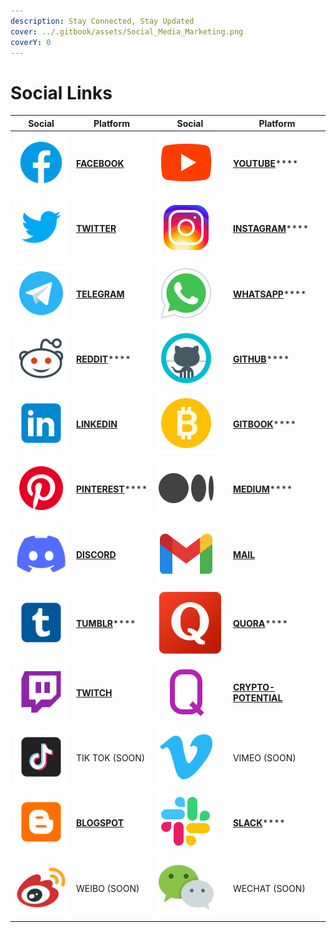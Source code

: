 ```yaml
---
description: Stay Connected, Stay Updated
cover: ../.gitbook/assets/Social_Media_Marketing.png
coverY: 0
---
```


# Social Links

| Social                                                   | Platform                                                          | Social                                           | Platform                                                                        |
| -------------------------------------------------------- | ----------------------------------------------------------------- | ------------------------------------------------ | ------------------------------------------------------------------------------- |
| ![](<../.gitbook/assets/image (22) (1) (1) (1) (1).png>) | ****[**FACEBOOK**](https://www.facebook.com/pankuku/)****         | ![](<../.gitbook/assets/image (8).png>)          | [**YOUTUBE**](https://www.youtube.com/channel/UCWgyzUllqx2XuAPXy\_t6xXw)****    |
| ![](<../.gitbook/assets/image (8) (1).png>)              | ****[**TWITTER**](https://twitter.com/pankukuofficial)****        | ![](<../.gitbook/assets/image (13) (1).png>)     | [**INSTAGRAM**](https://www.instagram.com/pankuku\_official/)****               |
| ![](<../.gitbook/assets/image (7) (1).png>)              | ****[**TELEGRAM**](https://t.me/pankuku)****                      | ![](<../.gitbook/assets/image (10) (1) (1).png>) | [**WHATSAPP**](https://chat.whatsapp.com/Gp4RN6X8NR38iyiSaqxLVi)****            |
| ![](<../.gitbook/assets/image (27) (1).png>)             | [**REDDIT**](https://www.reddit.com/r/pankuku\_official/)****     | ![](<../.gitbook/assets/image (7).png>)          | [**GITHUB**](https://github.com/Prosolsu)****                                   |
| ![](<../.gitbook/assets/image (2) (1).png>)              | ****[**LINKEDIN**](https://www.linkedin.com/company/pankuku)****  | ![](<../.gitbook/assets/image (11).png>)         | [**GITBOOK**](https://pankuku.gitbook.io/)****                                  |
| ![](<../.gitbook/assets/image (18) (1) (1).png>)         | [**PINTEREST**](https://www.pinterest.com/pankuku\_official/)**** | ![](<../.gitbook/assets/image (17) (1).png>)     | [**MEDIUM**](https://medium.com/@pankuku)****                                   |
| ![](<../.gitbook/assets/image (20) (1).png>)             | ****[**DISCORD**](https://discord.gg/ucGSzSp4C3)****              | ![](<../.gitbook/assets/image (14) (1).png>)     | ****[**MAIL**](../help-and-instructions/contact-us/mail.md)****                 |
| ![](<../.gitbook/assets/image (24) (1) (1) (1).png>)     | [**TUMBLR**](https://pankukuofficial.tumblr.com/)****             | ![](<../.gitbook/assets/image (25).png>)         | [**QUORA**](https://www.quora.com/profile/Nigel-Hupsel-1)****                   |
| ![](<../.gitbook/assets/image (19) (1).png>)             | ****[**TWITCH**](https://www.twitch.tv/pankuku\_)****             | ![](<../.gitbook/assets/image (21) (1).png>)     | ****[**CRYPTO-POTENTIAL**](https://crypto-potential.com/user/pankuku-token)**** |
| ![](<../.gitbook/assets/image (4) (1).png>)              | TIK TOK (SOON)                                                    | ![](<../.gitbook/assets/image (4).png>)          | VIMEO (SOON)                                                                    |
| ![](<../.gitbook/assets/image (25) (1).png>)             | ****[**BLOGSPOT**](https://pankukutoken.blogspot.com/)****        | ![](<../.gitbook/assets/image (13).png>)         | [**SLACK**](https://pankuku.slack.com/)****                                     |
| ![](<../.gitbook/assets/image (24) (1).png>)             | WEIBO (SOON)                                                      | ![](<../.gitbook/assets/image (16) (1).png>)     | WECHAT (SOON)                                                                   |
